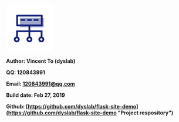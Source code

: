 ![avatar](/static/imgs/favicon.png "dyslab")

**Author: Vincent To (dyslab)**

**QQ: 120843991**

**Email: [120843991@qq.com](mailto:120843991@qq.com "Mail me...")**

**Build date: Feb 27, 2019**

**Github: [https://github.com/dyslab/flask-site-demo](https://github.com/dyslab/flask-site-demo "Project respository")**